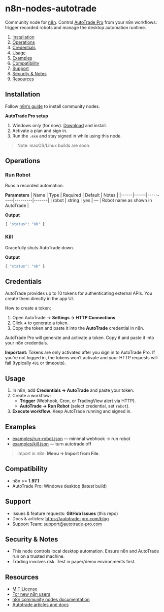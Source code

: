 # n8n-nodes-autotrade

Community node for [n8n](https://n8n.io/). Control [AutoTrade Pro](https://autotrade-pro.com) from your n8n workflows: trigger recorded robots and manage the desktop automation runtime.

1. [Installation](#installation)
2. [Operations](#operations)
3. [Credentials](#credentials)
4. [Usage](#usage)
5. [Examples](#examples)
6. [Compatibility](#compatibility)
7. [Support](#support)
8. [Security & Notes](#security--notes)
9. [Resources](#resources)

## Installation

Follow [n8n’s guide](https://docs.n8n.io/integrations/community-nodes/installation/) to install community nodes.

**AutoTrade Pro setup**

1. Windows only (for now). [Download](https://autotrade-pro.com/download) and install.
2. Activate a plan and sign in.
3. Run the `.exe` and stay signed in while using this node.

> Note: macOS/Linux builds are soon.

## Operations

### Run Robot

Runs a recorded automation.

**Parameters**
| Name | Type | Required | Default | Notes |
|------|------|----------|---------|-------|
| robot | string | yes | — | Robot name as shown in AutoTrade |

**Output**

```js
{ "status": "ok" }
```

### Kill

Gracefully shuts AutoTrade down.

**Output**

```js
{ "status": "ok" }
```

## Credentials

AutoTrade provides up to 10 tokens for authenticating external APIs. You create them directly in the app UI.

How to create a token:

1. Open AutoTrade → **Settings → HTTP Connections**.
2. Click **+** to generate a token.
3. Copy the token and paste it into the **AutoTrade** credential in n8n.

AutoTrade Pro will generate and activate a token. Copy it and paste it into your n8n credentials.

**Important:** Tokens are only activated after you sign in to AutoTrade Pro. If you’re not logged in, the tokens won’t activate and your HTTP requests will fail (typically `401` or timeouts).

## Usage

1. In n8n, add **Credentials → AutoTrade** and paste your token.
2. Create a workflow:
   - **Trigger** (Webhook, Cron, or TradingView alert via HTTP).
   - **AutoTrade → Run Robot** (select credential, set `robot`).
3. **Execute workflow**. Keep AutoTrade running and signed in.

## Examples

- [examples/run-robot.json](https://github.com/N0M4D-D3V/n8n-nodes-autotrade/examples/run-robot.json) — minimal webhook → run robot
- [examples/kill.json](https://github.com/N0M4D-D3V/n8n-nodes-autotrade/examples/kill.json) — turn autotrade off

> Import in n8n: **Menu → Import from File**.

## Compatibility

- n8n >= **1.97.1**
- AutoTrade Pro: Windows desktop (latest build)

## Support

- Issues & feature requests: **GitHub Issues** (this repo)
- Docs & articles: https://autotrade-pro.com/blog
- Support Team: support@autotrade-pro.com

## Security & Notes

- This node controls local desktop automation. Ensure n8n and AutoTrade run on a trusted machine.
- Trading involves risk. Test in paper/demo environments first.

## Resources

- [MIT License](https://github.com/N0M4D-D3V/n8n-nodes-autotrade/LICENSE)
- [For new n8n users](https://docs.n8n.io/try-it-out/)
- [n8n community nodes documentation](https://docs.n8n.io/integrations/#community-nodes)
- [Autotrade articles and docs](https://autotrade-pro.com/blog)
